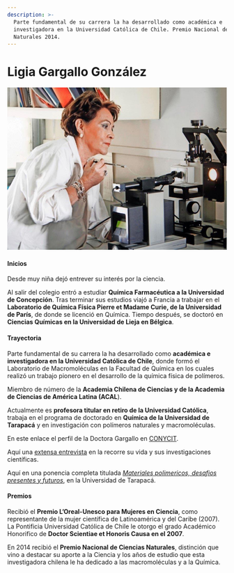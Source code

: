 ```yaml
---
description: >-
  Parte fundamental de su carrera la ha desarrollado como académica e
  investigadora en la Universidad Católica de Chile. Premio Nacional de Ciencias
  Naturales 2014.
---
```


# Ligia Gargallo González

![Ligia Gargallo. Foto. Museo Interactivo Mirador](../../.gitbook/assets/ligiagargallo.jpg)

#### Inicios

Desde muy niña dejó entrever su interés por la ciencia.

Al salir del colegio entró a estudiar **Química Farmacéutica a la Universidad de Concepción**. Tras terminar sus estudios viajó a Francia a trabajar en el **Laboratorio de Química Física Pierre et Madame Curie, de la Universidad de París**, de donde se licenció en Química. Tiempo después, se doctoró en **Ciencias Químicas en la Universidad de Lieja en Bélgica**.

#### Trayectoria

Parte fundamental de su carrera la ha desarrollado como **académica e investigadora en la Universidad Católica de Chile**, donde formó el Laboratorio de Macromoléculas en la Facultad de Química en los cuales realizó un trabajo pionero en el desarrollo de la química física de polímeros.

Miembro de número de la **Academia Chilena de Ciencias y de la Academia de Ciencias de América Latina \(ACAL**\).

Actualmente es **profesora titular en retiro de la Universidad Católica**, trabaja en el programa de doctorado en **Química de la Universidad de Tarapacá** y en investigación con polímeros naturales y macromoléculas.

En este enlace el perfil de la Doctora Gargallo en [CONYCIT](https://www.conicyt.cl/mujeres-en-ciencia-y-tecnologia/mujeres-destacadas/premios-nacionales/ligia-gargallo/).

Aquí una [extensa entrevista](http://www.domadores.cl/ligia-gargallo-mas-que-un-premio-en-ciencias-naturales/) en la recorre su vida y sus investigaciones científicas.

Aquí en una ponencia completa titulada [_Materiales polimericos, desafios presentes y futuros_](https://www.youtube.com/watch?v=P2GsLRzSKgA&t=236s), en la Universidad de Tarapacá.

#### Premios

Recibió el **Premio L’Oreal-Unesco para Mujeres en Ciencia**, como representante de la mujer científica de Latinoamérica y del Caribe \(2007\). La Pontificia Universidad Católica de Chile le otorgo el grado Académico Honorifico de **Doctor Scientiae et Honoris Causa en el 2007**.

En 2014 recibió el **Premio Nacional de Ciencias Naturales**, distinción que vino a destacar su aporte a la Ciencia y los años de estudio que esta investigadora chilena le ha dedicado a las macromoléculas y a la Química.

